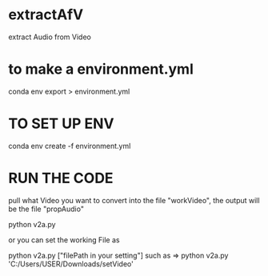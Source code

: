 # extractAfV
extract Audio from Video


# to make a environment.yml
conda env export > environment.yml

# TO SET UP ENV
conda env create -f environment.yml

# RUN THE CODE
pull what Video you want to convert into the file "workVideo", the output will be the file "propAudio"

python v2a.py

or you can set the working File as

python v2a.py ["filePath in your setting"] 
    such as => python v2a.py 'C:/Users/USER/Downloads/setVideo'